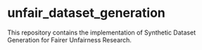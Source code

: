 # unfair_dataset_generation

This repository contains the implementation of Synthetic Dataset Generation for Fairer Unfairness Research.
